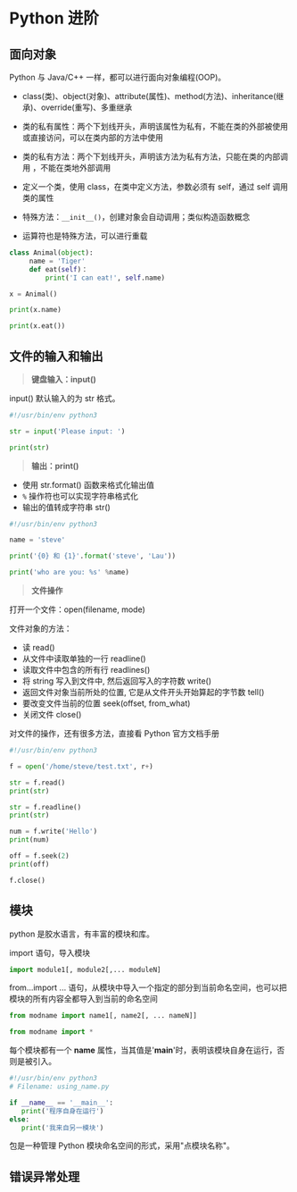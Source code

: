 # Python 进阶

## 面向对象

Python 与 Java/C++ 一样，都可以进行面向对象编程(OOP)。

* class(类)、object(对象)、attribute(属性)、method(方法)、inheritance(继承)、override(重写)、多重继承

* 类的私有属性：两个下划线开头，声明该属性为私有，不能在类的外部被使用或直接访问，可以在类内部的方法中使用

* 类的私有方法：两个下划线开头，声明该方法为私有方法，只能在类的内部调用 ，不能在类地外部调用

* 定义一个类，使用 class，在类中定义方法，参数必须有 self，通过 self 调用类的属性

* 特殊方法：`__init__()`，创建对象会自动调用；类似构造函数概念

* 运算符也是特殊方法，可以进行重载

```python
class Animal(object):
     name = 'Tiger'
     def eat(self)：
         print('I can eat!', self.name)

x = Animal()

print(x.name)

print(x.eat())
```

## 文件的输入和输出

> **键盘输入：input()**

input() 默认输入的为 str 格式。

```python
#!/usr/bin/env python3

str = input('Please input: ')

print(str)
```

> **输出：print()**

* 使用 str.format() 函数来格式化输出值
* `%` 操作符也可以实现字符串格式化
* 输出的值转成字符串 str()

```python
#!/usr/bin/env python3

name = 'steve'

print('{0} 和 {1}'.format('steve', 'Lau'))

print('who are you: %s' %name)
```

> **文件操作**

打开一个文件：open(filename, mode)

文件对象的方法：
* 读 read()
* 从文件中读取单独的一行 readline()
* 读取文件中包含的所有行 readlines()
* 将 string 写入到文件中, 然后返回写入的字符数 write()
* 返回文件对象当前所处的位置, 它是从文件开头开始算起的字节数 tell()
* 要改变文件当前的位置 seek(offset, from_what)
* 关闭文件 close()

对文件的操作，还有很多方法，直接看 Python 官方文档手册

```python
#!/usr/bin/env python3

f = open('/home/steve/test.txt', r+)

str = f.read()
print(str)

str = f.readline()
print(str)

num = f.write('Hello')
print(num)

off = f.seek(2)
print(off)

f.close()
```

## 模块

python 是胶水语言，有丰富的模块和库。

import 语句，导入模块

```python
import module1[, module2[,... moduleN]
```

from...import ... 语句，从模块中导入一个指定的部分到当前命名空间，也可以把模块的所有内容全都导入到当前的命名空间

```python
from modname import name1[, name2[, ... nameN]]

from modname import *  
```

每个模块都有一个 __name__ 属性，当其值是'__main__'时，表明该模块自身在运行，否则是被引入。

```python
#!/usr/bin/env python3
# Filename: using_name.py

if __name__ == '__main__':
   print('程序自身在运行')
else:
   print('我来自另一模块')
```

包是一种管理 Python 模块命名空间的形式，采用"点模块名称"。

## 错误异常处理


